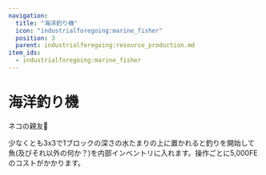 ```yaml
---
navigation:
  title: "海洋釣り機"
  icon: "industrialforegoing:marine_fisher"
  position: 3
  parent: industrialforegoing:resource_production.md
item_ids:
  - industrialforegoing:marine_fisher
---
```


# 海洋釣り機

ネコの親友💛

少なくとも<Color id="gold">3x3</Color>で<Color id="gold">1</Color>ブロックの深さの<Color id="gold">水たまり</Color>の上に置かれると<Color id="gold">釣り</Color>を開始して魚(及びそれ以外の何か？)を内部インベントリに入れます。操作ごとに<Color id="gold">5,000</Color>FEのコストがかかります。



<Recipe id="industrialforegoing:marine_fisher" />

